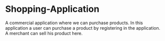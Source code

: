 # Shopping-Application
A commercial application where we can purchase products.
In this application a user can purchase a product by registering in the application. 
A merchant can sell his product here. 
